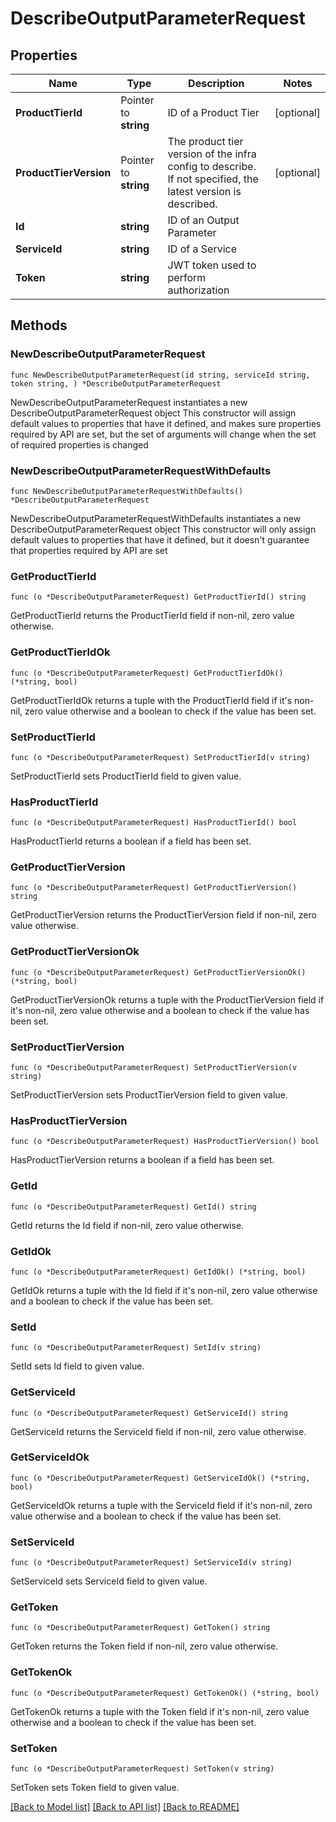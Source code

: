 # DescribeOutputParameterRequest

## Properties

Name | Type | Description | Notes
------------ | ------------- | ------------- | -------------
**ProductTierId** | Pointer to **string** | ID of a Product Tier | [optional] 
**ProductTierVersion** | Pointer to **string** | The product tier version of the infra config to describe. If not specified, the latest version is described. | [optional] 
**Id** | **string** | ID of an Output Parameter | 
**ServiceId** | **string** | ID of a Service | 
**Token** | **string** | JWT token used to perform authorization | 

## Methods

### NewDescribeOutputParameterRequest

`func NewDescribeOutputParameterRequest(id string, serviceId string, token string, ) *DescribeOutputParameterRequest`

NewDescribeOutputParameterRequest instantiates a new DescribeOutputParameterRequest object
This constructor will assign default values to properties that have it defined,
and makes sure properties required by API are set, but the set of arguments
will change when the set of required properties is changed

### NewDescribeOutputParameterRequestWithDefaults

`func NewDescribeOutputParameterRequestWithDefaults() *DescribeOutputParameterRequest`

NewDescribeOutputParameterRequestWithDefaults instantiates a new DescribeOutputParameterRequest object
This constructor will only assign default values to properties that have it defined,
but it doesn't guarantee that properties required by API are set

### GetProductTierId

`func (o *DescribeOutputParameterRequest) GetProductTierId() string`

GetProductTierId returns the ProductTierId field if non-nil, zero value otherwise.

### GetProductTierIdOk

`func (o *DescribeOutputParameterRequest) GetProductTierIdOk() (*string, bool)`

GetProductTierIdOk returns a tuple with the ProductTierId field if it's non-nil, zero value otherwise
and a boolean to check if the value has been set.

### SetProductTierId

`func (o *DescribeOutputParameterRequest) SetProductTierId(v string)`

SetProductTierId sets ProductTierId field to given value.

### HasProductTierId

`func (o *DescribeOutputParameterRequest) HasProductTierId() bool`

HasProductTierId returns a boolean if a field has been set.

### GetProductTierVersion

`func (o *DescribeOutputParameterRequest) GetProductTierVersion() string`

GetProductTierVersion returns the ProductTierVersion field if non-nil, zero value otherwise.

### GetProductTierVersionOk

`func (o *DescribeOutputParameterRequest) GetProductTierVersionOk() (*string, bool)`

GetProductTierVersionOk returns a tuple with the ProductTierVersion field if it's non-nil, zero value otherwise
and a boolean to check if the value has been set.

### SetProductTierVersion

`func (o *DescribeOutputParameterRequest) SetProductTierVersion(v string)`

SetProductTierVersion sets ProductTierVersion field to given value.

### HasProductTierVersion

`func (o *DescribeOutputParameterRequest) HasProductTierVersion() bool`

HasProductTierVersion returns a boolean if a field has been set.

### GetId

`func (o *DescribeOutputParameterRequest) GetId() string`

GetId returns the Id field if non-nil, zero value otherwise.

### GetIdOk

`func (o *DescribeOutputParameterRequest) GetIdOk() (*string, bool)`

GetIdOk returns a tuple with the Id field if it's non-nil, zero value otherwise
and a boolean to check if the value has been set.

### SetId

`func (o *DescribeOutputParameterRequest) SetId(v string)`

SetId sets Id field to given value.


### GetServiceId

`func (o *DescribeOutputParameterRequest) GetServiceId() string`

GetServiceId returns the ServiceId field if non-nil, zero value otherwise.

### GetServiceIdOk

`func (o *DescribeOutputParameterRequest) GetServiceIdOk() (*string, bool)`

GetServiceIdOk returns a tuple with the ServiceId field if it's non-nil, zero value otherwise
and a boolean to check if the value has been set.

### SetServiceId

`func (o *DescribeOutputParameterRequest) SetServiceId(v string)`

SetServiceId sets ServiceId field to given value.


### GetToken

`func (o *DescribeOutputParameterRequest) GetToken() string`

GetToken returns the Token field if non-nil, zero value otherwise.

### GetTokenOk

`func (o *DescribeOutputParameterRequest) GetTokenOk() (*string, bool)`

GetTokenOk returns a tuple with the Token field if it's non-nil, zero value otherwise
and a boolean to check if the value has been set.

### SetToken

`func (o *DescribeOutputParameterRequest) SetToken(v string)`

SetToken sets Token field to given value.



[[Back to Model list]](../README.md#documentation-for-models) [[Back to API list]](../README.md#documentation-for-api-endpoints) [[Back to README]](../README.md)


